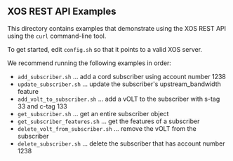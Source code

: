 ## XOS REST API Examples

This directory contains examples that demonstrate using the XOS REST API using the `curl` command-line tool.

To get started, edit `config.sh` so that it points to a valid XOS server.

We recommend running the following examples in order:

 * `add_subscriber.sh` ... add a cord subscriber using account number 1238
 * `update_subscriber.sh` ... update the subscriber's upstream_bandwidth feature
 * `add_volt_to_subscriber.sh` ... add a vOLT to the subscriber with s-tag 33 and c-tag 133
 * `get_subscriber.sh` ... get an entire subscriber object
 * `get_subscriber_features.sh` ... get the features of a subscriber
 * `delete_volt_from_subscriber.sh` ... remove the vOLT from the subscriber
 * `delete_subscriber.sh` ... delete the subscriber that has account number 1238
